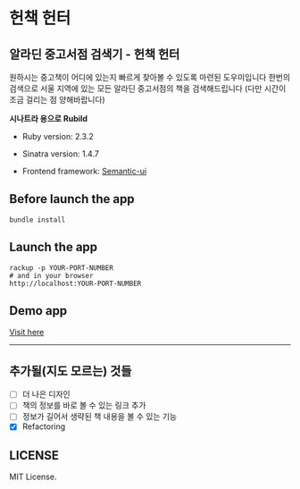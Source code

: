 # 헌책 헌터

## 알라딘 중고서점 검색기 - 헌책 헌터

원하시는 중고책이 어디에 있는지 빠르게 찾아볼 수 있도록 마련된 도우미입니다
한번의 검색으로 서울 지역에 있는 모든 알라딘 중고서점의 책을 검색해드립니다
(다만 시간이 조금 걸리는 점 양해바랍니다)

**시나트라 용으로 Rubild**

* Ruby version: 2.3.2

* Sinatra version: 1.4.7

* Frontend framework: [Semantic-ui](http://semantic-ui.com)

## Before launch the app

    bundle install

## Launch the app

    rackup -p YOUR-PORT-NUMBER
    # and in your browser
    http://localhost:YOUR-PORT-NUMBER

## Demo app

[Visit here](https://heoncheck.herokuapp.com/)

---

## 추가될(지도 모르는) 것들

- [ ] 더 나은 디자인
- [ ] 책의 정보를 바로 볼 수 있는 링크 추가
- [ ] 정보가 길어서 생략된 책 내용을 볼 수 있는 기능
- [x] Refactoring

## LICENSE

MIT License.
